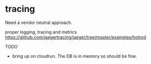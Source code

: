 # tracing

Need a vendor neutral approach.

proper logging, tracing and metrics
https://github.com/jaegertracing/jaeger/tree/master/examples/hotrod

TODO
- bring up on cloudrun. The DB is in memory so should be fine.